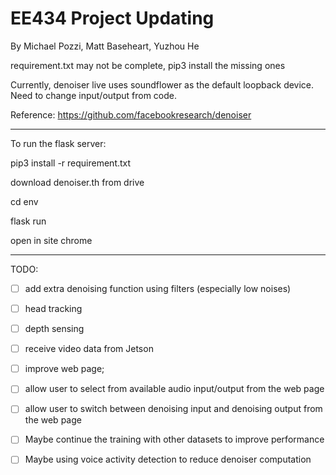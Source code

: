 # EE434 Project Updating 

By Michael Pozzi, Matt Baseheart, Yuzhou He

requirement.txt may not be complete, pip3 install the missing ones

Currently, denoiser live uses soundflower as the default loopback device. Need to change input/output from code.

Reference: https://github.com/facebookresearch/denoiser

****

To run the flask server:

pip3 install -r requirement.txt

download denoiser.th from drive

cd env

flask run

open in site chrome


****

TODO: 

- [ ] add extra denoising function using filters (especially low noises)

- [ ] head tracking

- [ ] depth sensing

- [ ] receive video data from Jetson

- [ ] improve web page;
 
- [ ] allow user to select from available audio input/output from the web page  

- [ ] allow user to switch between denoising input and denoising output from  the web page

- [ ] Maybe continue the training with other datasets to improve performance

- [ ] Maybe using voice activity detection to reduce denoiser computation
